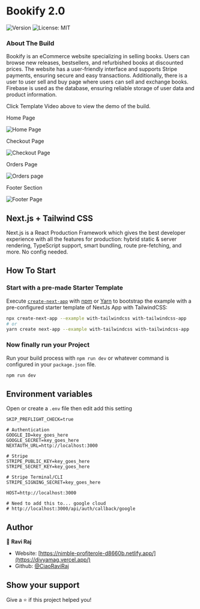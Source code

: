 # Bookify 2.0

<p>
  <img alt="Version" src="https://img.shields.io/badge/version-0.1.0-blue?cacheSeconds=2592000" />
  <img alt="License: MIT" src="https://img.shields.io/badge/License-MIT-yellow" />
  <!-- <img alt="Amazon Clone 2.0" src="https://img.shields.io/badge/Amazon-Clone%202.0-blue" /> -->
  <!-- <a href="https://clipchamp.com/watch/ix93z97k9Wb?utm_source=embed&utm_medium=embed&utm_campaign=watch">
    <img alt="Template Video" src="https://img.shields.io/badge/Template-Video-brightgreen" />
  </a> -->
</p>

### About The Build

Bookify is an eCommerce website specializing in selling books. Users can browse new releases, bestsellers, and refurbished books at discounted prices. The website has a user-friendly interface and supports Stripe payments, ensuring secure and easy transactions. Additionally, there is a user to user sell and buy page where users can sell and exchange books. Firebase is used as the database, ensuring reliable storage of user data and product information.

<p>
  Click Template Video above to view the demo of the build.
</p>

<p>Home Page</p>
<img alt="Home Page" src=[https://screenrec.com/share/2uLKIYrTb3] />
<p>Checkout Page</p>
<img alt="Checkout Page" src=[https://www.linkpicture.com/view.php?img=LPic6426837873741839762975] />
<p>Orders Page</p>
<img alt="Orders page" src=[https://www.linkpicture.com/view.php?img=LPic642683329be132109451913] />
<p>Footer Section<p>
<img alt="Footer Page" src=[https://screenrec.com/share/WmvFEnKgDR] />

## Next.js + Tailwind CSS

Next.js is a React Production Framework which gives the best developer experience with all the features for production: hybrid static & server rendering, TypeScript support, smart bundling, route pre-fetching, and more. No config needed.

## How To Start

### Start with a pre-made Starter Template

Execute [`create-next-app`](https://github.com/vercel/next.js/tree/canary/packages/create-next-app) with [npm](https://docs.npmjs.com/cli/init) or [Yarn](https://yarnpkg.com/lang/en/docs/cli/create/) to bootstrap the example with a pre-configured starter template of NextJs App with TailwindCSS:

```bash
npx create-next-app --example with-tailwindcss with-tailwindcss-app
# or
yarn create next-app --example with-tailwindcss with-tailwindcss-app
```

### Now finally run your Project

Run your build process with `npm run dev` or whatever command is configured in your `package.json` file.

```bash
npm run dev
```

## Environment variables

Open or create a `.env` file then edit add this setting

```
SKIP_PREFLIGHT_CHECK=true

# Authentication
GOOGLE_ID=key_goes_here
GOOGLE_SECRET=key_goes_here
NEXTAUTH_URL=http://localhost:3000

# Stripe
STRIPE_PUBLIC_KEY=key_goes_here
STRIPE_SECRET_KEY=key_goes_here

# Stripe Terminal/CLI
STRIPE_SIGNING_SECRET=key_goes_here

HOST=http://localhost:3000

# Need to add this to... google cloud
# http://localhost:3000/api/auth/callback/google
```

## Author

👤 **Ravi Raj**

- Website: [https://nimble-profiterole-d8660b.netlify.app/](https://divyamag.vercel.app/)
- Github: [@CiaoRaviRaj](https://github.com/CiaoRaviRaj)

## Show your support

Give a ⭐️ if this project helped you!
